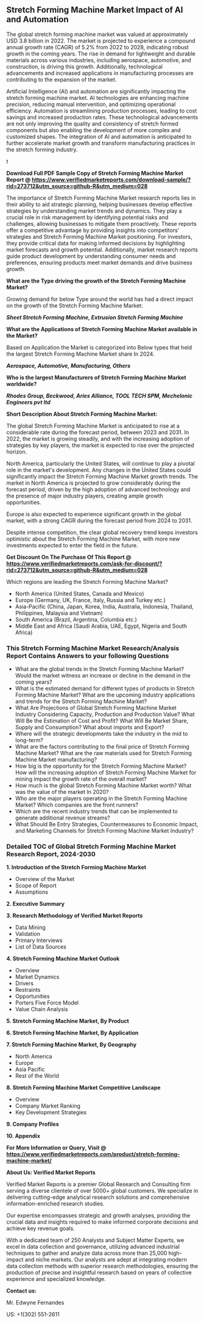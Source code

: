 <h2>Stretch Forming Machine Market Impact of AI and Automation</h2><p>The global stretch forming machine market was valued at approximately USD 3.8 billion in 2022. The market is projected to experience a compound annual growth rate (CAGR) of 5.2% from 2022 to 2028, indicating robust growth in the coming years. The rise in demand for lightweight and durable materials across various industries, including aerospace, automotive, and construction, is driving this growth. Additionally, technological advancements and increased applications in manufacturing processes are contributing to the expansion of the market.</p><p>Artificial Intelligence (AI) and automation are significantly impacting the stretch forming machine market. AI technologies are enhancing machine precision, reducing manual intervention, and optimizing operational efficiency. Automation is streamlining production processes, leading to cost savings and increased production rates. These technological advancements are not only improving the quality and consistency of stretch formed components but also enabling the development of more complex and customized shapes. The integration of AI and automation is anticipated to further accelerate market growth and transform manufacturing practices in the stretch forming industry.</p>t</p><p id="" class=""><strong>Download Full PDF Sample Copy of Stretch Forming Machine Market Report @ <a href="https://www.verifiedmarketreports.com/download-sample/?rid=273712&utm_source=github-R&utm_medium=028" target="_blank">https://www.verifiedmarketreports.com/download-sample/?rid=273712&utm_source=github-R&utm_medium=028</a></strong></p><p>The importance of&nbsp;Stretch Forming Machine Market research reports lies in their ability to aid strategic planning, helping businesses develop effective strategies by understanding market trends and dynamics. They play a crucial role in risk management by identifying potential risks and challenges, allowing businesses to mitigate them proactively. These reports offer a competitive advantage by providing insights into competitors' strategies and Stretch Forming Machine Market positioning. For investors, they provide critical data for making informed decisions by highlighting market forecasts and growth potential. Additionally, market research reports guide product development by understanding consumer needs and preferences, ensuring products meet market demands and drive business growth.</p><p><strong>What are the&nbsp;Type driving the growth of the Stretch Forming Machine Market?</strong></p><p id="" class="">Growing demand for below Type around the world has had a direct impact on the growth of the Stretch Forming Machine Market:</p><em><strong>Sheet Stretch Forming Machine, Extrusion Stretch Forming Machine</strong></em></p><strong>What are the&nbsp;Applications&nbsp;of Stretch Forming Machine Market available in the Market?</strong></p><p id="" class="">Based on Application the Market is categorized into Below types that held the largest Stretch Forming Machine Market share In 2024.</p><em><strong>Aerospace, Automotive, Manufacturing, Others</strong></em></p><strong>Who is the largest Manufacturers of Stretch Forming Machine Market worldwide?</strong></p><p><em><strong>Rhodes Group, Beckwood, Aries Alliance, TOOL TECH SPM, Mechelonic Engineers pvt ltd</strong></em></p><p id="" class=""><strong>Short Description About Stretch Forming Machine Market:</strong></p><p>The global Stretch Forming Machine Market is anticipated to rise at a considerable rate during the forecast period, between 2023 and 2031. In 2022, the market is growing steadily, and with the increasing adoption of strategies by key players, the market is expected to rise over the projected horizon.</p><p>North America, particularly the United States, will continue to play a pivotal role in the market's development. Any changes in the United States could significantly impact the Stretch Forming Machine Market growth trends. The market in North America is projected to grow considerably during the forecast period, driven by the high adoption of advanced technology and the presence of major industry players, creating ample growth opportunities.</p><p>Europe is also expected to experience significant growth in the global market, with a strong CAGR during the forecast period from 2024 to 2031.</p><p>Despite intense competition, the clear global recovery trend keeps investors optimistic about the Stretch Forming Machine Market, with more new investments expected to enter the field in the future.</p><p id="" class=""><strong>Get Discount On The Purchase Of This Report @ <a href="https://www.verifiedmarketreports.com/ask-for-discount/?rid=273712&utm_source=github-R&utm_medium=028" target="_blank">https://www.verifiedmarketreports.com/ask-for-discount/?rid=273712&utm_source=github-R&utm_medium=028</a></strong></p>Which regions are leading the Stretch Forming Machine Market?</p><ul><li>North America (United States, Canada and Mexico)</li><li>Europe (Germany, UK, France, Italy, Russia and Turkey etc.)</li><li>Asia-Pacific (China, Japan, Korea, India, Australia, Indonesia, Thailand, Philippines, Malaysia and Vietnam)</li><li>South America (Brazil, Argentina, Columbia etc.)</li><li>Middle East and Africa (Saudi Arabia, UAE, Egypt, Nigeria and South Africa)</li></ul><h3 id="" class="">This Stretch Forming Machine Market Research/Analysis Report Contains Answers to your following Questions</h3><ul><li>What are the global trends in the Stretch Forming Machine Market? Would the market witness an increase or decline in the demand in the coming years?</li><li>What is the estimated demand for different types of products in Stretch Forming Machine Market? What are the upcoming industry applications and trends for the Stretch Forming Machine Market?</li><li>What Are Projections of Global Stretch Forming Machine Market Industry Considering Capacity, Production and Production Value? What Will Be the Estimation of Cost and Profit? What Will Be Market Share, Supply and Consumption? What about imports and Export?</li><li>Where will the strategic developments take the industry in the mid to long-term?</li><li>What are the factors contributing to the final price of Stretch Forming Machine Market? What are the raw materials used for Stretch Forming Machine Market manufacturing?</li><li>How big is the opportunity for the Stretch Forming Machine Market? How will the increasing adoption of Stretch Forming Machine Market for mining impact the growth rate of the overall market?</li><li>How much is the global Stretch Forming Machine Market worth? What was the value of the market In 2020?</li><li>Who are the major players operating in the Stretch Forming Machine Market? Which companies are the front runners?</li><li>Which are the recent industry trends that can be implemented to generate additional revenue streams?</li><li>What Should Be Entry Strategies, Countermeasures to Economic Impact, and Marketing Channels for Stretch Forming Machine Market Industry?</li></ul><h3 id="" class="">Detailed TOC of Global Stretch Forming Machine Market Research Report, 2024-2030</h3><p id="" class=""><strong>1. Introduction of the Stretch Forming Machine Market</strong></p><ul><li>Overview of the Market</li><li>Scope of Report</li><li>Assumptions</li></ul><p id="" class=""><strong>2. Executive Summary</strong></p><p id="" class=""><strong>3. Research Methodology of Verified Market Reports</strong></p><ul><li>Data Mining</li><li>Validation</li><li>Primary Interviews</li><li>List of Data Sources</li></ul><p id="" class=""><strong>4. Stretch Forming Machine Market Outlook</strong></p><ul><li>Overview</li><li>Market Dynamics</li><li>Drivers</li><li>Restraints</li><li>Opportunities</li><li>Porters Five Force Model</li><li>Value Chain Analysis</li></ul><p id="" class=""><strong>5. Stretch Forming Machine Market, By Product</strong></p><p id="" class=""><strong>6. Stretch Forming Machine Market, By Application</strong></p><p id="" class=""><strong>7. Stretch Forming Machine Market, By Geography</strong></p><ul><li>North America</li><li>Europe</li><li>Asia Pacific</li><li>Rest of the World</li></ul><p id="" class=""><strong>8. Stretch Forming Machine Market Competitive Landscape</strong></p><ul><li>Overview</li><li>Company Market Ranking</li><li>Key Development Strategies</li></ul><p id="" class=""><strong>9. Company Profiles</strong></p><p id="" class=""><strong>10. Appendix</strong></p><p id="" class=""><strong>For More Information or Query, Visit @ <a href="https://www.verifiedmarketreports.com/product/stretch-forming-machine-market/" target="_blank">https://www.verifiedmarketreports.com/product/stretch-forming-machine-market/</a></strong></p><p id="" class=""><strong>About Us: Verified Market Reports</strong></p><p id="" class="">Verified Market Reports is a premier Global Research and Consulting firm serving a diverse clientele of over 5000+ global customers. We specialize in delivering cutting-edge analytical research solutions and comprehensive information-enriched research studies.</p><p id="" class="">Our expertise encompasses strategic and growth analyses, providing the crucial data and insights required to make informed corporate decisions and achieve key revenue goals.</p><p id="" class="">With a dedicated team of 250 Analysts and Subject Matter Experts, we excel in data collection and governance, utilizing advanced industrial techniques to gather and analyze data across more than 25,000 high-impact and niche markets. Our analysts are adept at integrating modern data collection methods with superior research methodologies, ensuring the production of precise and insightful research based on years of collective experience and specialized knowledge.</p><p id="" class=""><strong>Contact us:</strong></p><p id="" class="">Mr. Edwyne Fernandes</p><p id="" class="">US: +1(302) 551-2611</p>